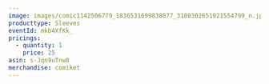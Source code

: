```yaml
---
image: images/comic1142506779_1836531699838077_3108302651921554799_n.jpg
producttype: Sleeves
eventId: mkb4XfKk_
pricings:
  - quantity: 1
    price: 25
asin: s-Jqn9uTnw8
merchandise: comiket
---
```

